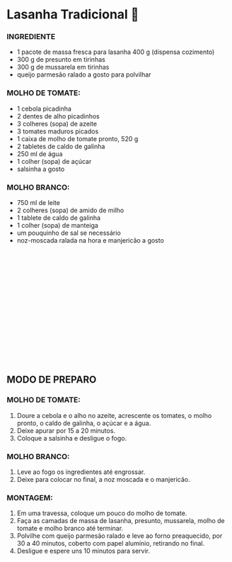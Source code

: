 # Lasanha Tradicional :cake:



### INGREDIENTE

- 1 pacote de massa fresca para lasanha 400 g (dispensa cozimento)
- 300 g de presunto em tirinhas
- 300 g de mussarela em tirinhas
- queijo parmesão ralado a gosto para polvilhar

### MOLHO DE TOMATE:

- 1 cebola picadinha
- 2 dentes de alho picadinhos
- 3 colheres (sopa) de azeite
- 3 tomates maduros picados
- 1 caixa de molho de tomate pronto, 520 g
- 2 tabletes de caldo de galinha
- 250 ml de água
- 1 colher (sopa) de açúcar
- salsinha a gosto

### MOLHO BRANCO:

- 750 ml de leite
- 2 colheres (sopa) de amido de milho
- 1 tablete de caldo de galinha
- 1 colher (sopa) de manteiga
- um pouquinho de sal se necessário
- noz-moscada ralada na hora e manjericão a gosto

<iframe id="google_ads_iframe_/21636860837/TudoGostoso/Content_4" title="3rd party ad content" name="google_ads_iframe_/21636860837/TudoGostoso/Content_4" width="300" height="250" scrolling="no" marginwidth="0" marginheight="0" frameborder="0" srcdoc="" data-google-container-id="b" data-load-complete="true" style="box-sizing: border-box; border: 0px; vertical-align: bottom;"></iframe>

## MODO DE PREPARO



### MOLHO DE TOMATE:

1. Doure a cebola e o alho no azeite, acrescente os tomates, o molho pronto, o caldo de galinha, o açúcar e a água.
2. Deixe apurar por 15 a 20 minutos.
3. Coloque a salsinha e desligue o fogo.

### MOLHO BRANCO:

1. Leve ao fogo os ingredientes até engrossar.
2. Deixe para colocar no final, a noz moscada e o manjericão.

### MONTAGEM:

1. Em uma travessa, coloque um pouco do molho de tomate.
2. Faça as camadas de massa de lasanha, presunto, mussarela, molho de tomate e molho branco até terminar.
3. Polvilhe com queijo parmesão ralado e leve ao forno preaquecido, por 30 a 40 minutos, coberto com papel alumínio, retirando no final.
4. Desligue e espere uns 10 minutos para servir.